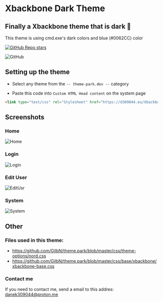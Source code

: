 # Xbackbone Dark Theme
## Finally a Xbackbone theme that is dark 👀
This theme is using cmd.exe's dark colors and blue (#0062CC) color

[![GitHub Repo stars](https://img.shields.io/github/stars/danek309044/Xbackbone-DarkTheme?style=for-the-badge)](https://img.shields.io/github/stars/danek309044/xbackbone-darktheme?style=for-the-badge)

![GitHub](https://img.shields.io/github/license/danek309044/Xbackbone-DarkTheme?style=for-the-badge)



## Setting up the theme
* Select any theme from the `-- theme-park.dev --` category

* Paste this code into `Custom HTML Head content` on the system page
```html
<link type="text/css" rel="Stylesheet" href="https://d309044.eu/Xbackbone-DarkTheme/theme.css"/>
```
    
## Screenshots

### Home
![Home](https://files.d309044.eu/Yimi1/KOsEPaLo16.png/raw)

### Login
![Login](https://files.d309044.eu/Yimi1/SAJEGUFi47.png/raw)

### Edit User
![EditUsr](https://files.d309044.eu/Yimi1/wuteFOFU19.png/raw)

### System
![System](https://files.d309044.eu/Yimi1/QozoHiVi90.png/raw)


## Other
### Files used in this theme:
* https://github.com/GilbN/theme.park/blob/master/css/theme-options/nord.css
* https://github.com/GilbN/theme.park/blob/master/css/base/xbackbone/xbackbone-base.css
### Contact me
If you need to contact me, send a email to this addres: danek309044@proton.me